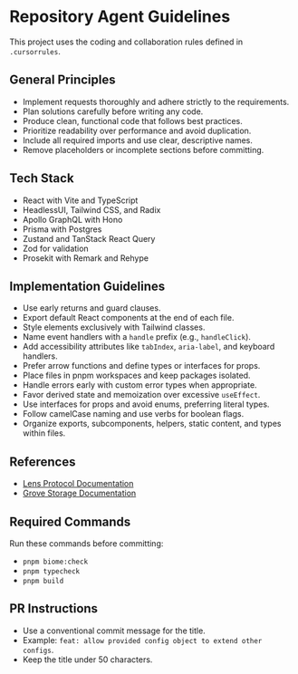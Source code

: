 # Repository Agent Guidelines

This project uses the coding and collaboration rules defined in `.cursorrules`.

## General Principles

- Implement requests thoroughly and adhere strictly to the requirements.
- Plan solutions carefully before writing any code.
- Produce clean, functional code that follows best practices.
- Prioritize readability over performance and avoid duplication.
- Include all required imports and use clear, descriptive names.
- Remove placeholders or incomplete sections before committing.

## Tech Stack

- React with Vite and TypeScript
- HeadlessUI, Tailwind CSS, and Radix
- Apollo GraphQL with Hono
- Prisma with Postgres
- Zustand and TanStack React Query
- Zod for validation
- Prosekit with Remark and Rehype

## Implementation Guidelines

- Use early returns and guard clauses.
- Export default React components at the end of each file.
- Style elements exclusively with Tailwind classes.
- Name event handlers with a `handle` prefix (e.g., `handleClick`).
- Add accessibility attributes like `tabIndex`, `aria-label`, and keyboard handlers.
- Prefer arrow functions and define types or interfaces for props.
- Place files in pnpm workspaces and keep packages isolated.
- Handle errors early with custom error types when appropriate.
- Favor derived state and memoization over excessive `useEffect`.
- Use interfaces for props and avoid enums, preferring literal types.
- Follow camelCase naming and use verbs for boolean flags.
- Organize exports, subcomponents, helpers, static content, and types within files.

## References

- [Lens Protocol Documentation](https://lens.xyz/docs/protocol)
- [Grove Storage Documentation](https://lens.xyz/docs/storage)

## Required Commands

Run these commands before committing:

- `pnpm biome:check`
- `pnpm typecheck`
- `pnpm build`

## PR Instructions

- Use a conventional commit message for the title.
- Example: `feat: allow provided config object to extend other configs`.
- Keep the title under 50 characters.
